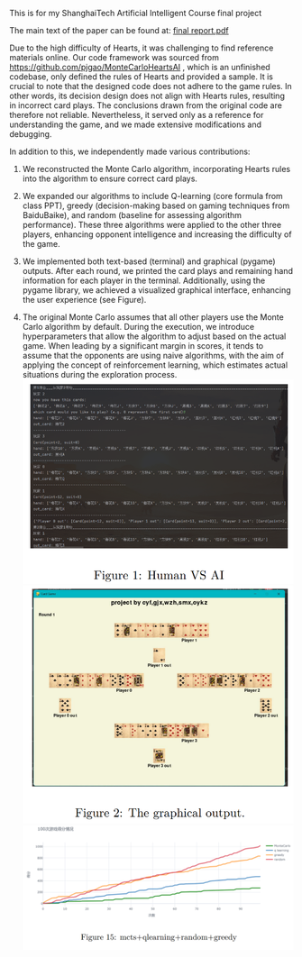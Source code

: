 This is for my ShanghaiTech Artificial Intelligent Course final project

The main text of the paper can be found at: [final report.pdf](final%20report.pdf)

Due to the high difficulty of Hearts, it was challenging to find reference materials online. Our code framework was sourced from https://github.com/pjgao/MonteCarloHeartsAI , which is an unfinished codebase, only defined the rules of Hearts and provided a sample. It is crucial to note that the designed code does not adhere to the game rules. In other words, its decision design does not align with Hearts rules, resulting in incorrect card plays. The conclusions drawn from the original code are therefore not reliable. Nevertheless, it served only as a reference for understanding the game, and we made extensive modifications and debugging.

In addition to this, we independently made various contributions:

1. We reconstructed the Monte Carlo algorithm, incorporating Hearts rules into the algorithm to ensure correct card plays.

2. We expanded our algorithms to include Q-learning (core formula from class PPT), greedy (decision-making based on gaming techniques from BaiduBaike), and random (baseline for assessing algorithm performance). These three algorithms were applied to the other three players, enhancing opponent intelligence and increasing the difficulty of the game.

3. We implemented both text-based (terminal) and graphical (pygame) outputs. After each round, we printed the card plays and remaining hand information for each player in the terminal. Additionally, using the pygame library, we achieved a visualized graphical interface, enhancing the user experience (see Figure).

4. The original Monte Carlo assumes that all other players use the Monte Carlo algorithm by default. During the execution, we introduce hyperparameters that allow the algorithm to adjust based on the actual game. When leading by a significant margin in scores, it tends to assume that the opponents are using naive algorithms, with the aim of applying the concept of reinforcement learning, which estimates actual situations during the exploration process.
![](pic/1.png)
![](pic/2.png)
![](pic/3.png)
